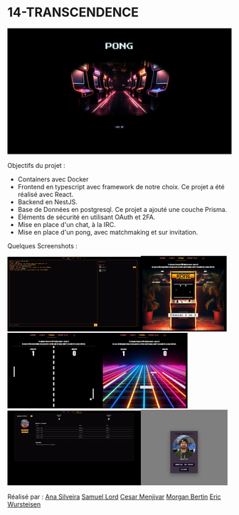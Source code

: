 # 14-TRANSCENDENCE

<img src="./assets/demo/accueil.png">

Objectifs du projet :
- Containers avec Docker
- Frontend en typescript avec framework de notre choix. Ce projet a été réalisé avec React.
- Backend en NestJS. 
- Base de Données en postgresql. Ce projet a ajouté une couche Prisma.
- Éléments de sécurité en utilisant OAuth et 2FA.
- Mise en place d'un chat, à la IRC.
- Mise en place d'un pong, avec matchmaking et sur invitation.


Quelques Screenshots :

<img src="./assets/demo/chat.png" width="300"><img src="./assets/demo/pong.png" height="170"><img src="./assets/demo/pong1.png" height="170"><img src="./assets/demo/pong2.png" height="170"><img src="./assets/demo/profile.png" width="300"><img src="./assets/demo/invite.png" height="170">


Réalisé par :
[Ana Silveira](https://github.com/anasilvr)
[Samuel Lord](https://github.com/pouliche777)
[Cesar Menjivar](https://github.com/cez20)
[Morgan Bertin](https://github.com/Mbertin44)
[Eric Wursteisen](https://github.com/OSS-42)
